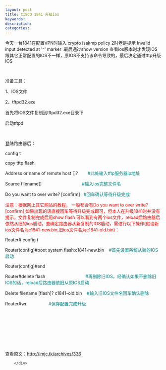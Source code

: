 ```yaml
---
layout: post
title: CISCO 1841 升级ios
keywords:
description:
categories:
---
```

<div>
<div>
<div id="sina_keyword_ad_area2" class="articalContent   ">
<p>今天一台1841在配置VPN时输入&nbsp;crypto isakmp policy 2时老是提示 Invalid input detected at '^' marker .最后通过show version 查看ios版本时才发现IOS跟其它正常配置的IOS不一样，原IOS不支持该命令导致的，最后决定通过tftp升级IOS</p>
<p>&nbsp;</p>
<p>准备工具：</p>
<p>1、IOS文件</p>
<p>2、tftpd32.exe</p>
<p>首先将IOS文件复制到tftpd32.exe目录下</p>
<p>启动tftpd</p>
<p>&nbsp;</p>
<p>登陆路由器后：</p>
<p>config t</p>
<p>copy tftp flash</p>
<p>Address or name of remote host []? &nbsp; &nbsp; &nbsp; <span style="color: #00ccff;">&nbsp;<span style="color: #008080;">#此处输入tftp服务器ip地址</span></span></p>
<p>Source filename[] &nbsp; &nbsp; &nbsp; &nbsp; &nbsp; &nbsp; &nbsp; &nbsp; &nbsp; &nbsp; &nbsp; &nbsp; &nbsp; &nbsp; &nbsp; &nbsp; <span style="color: #008080;">#输入ios完整文件名</span></p>
<p>Do you want to over write? [confirm] &nbsp; <span style="color: #008080;">#回车确认等待升级完成</span></p>
<p><span style="color: #ff0000;">注意：根据网上其它网站的教程， 一般都会有Do you want to over write? [confirm] 如果出现的话直接回车等待升级完成即可，但本人在升级1841时并没有提示，文件复制完成后用show flash 可以看到有两个ios文件，reload后路由器后依然从旧的ios启动，要确定路由器从新复制的IOS启动，需进行以下操作(假设新ios文件名为c1841-new.bin,旧ios文件名为c1841-old.bin)：</span></p>
<p>Router# config t</p>
<p>Router(config)#boot system flash:c1841-new.bin &nbsp; &nbsp;<span style="color: #008080;">#首先设置系统从新的IOS启动</span></p>
<p>Router(config)#end</p>
<p>Router#delete flash &nbsp; &nbsp; &nbsp; &nbsp; &nbsp; &nbsp; &nbsp; &nbsp; &nbsp; &nbsp; &nbsp; &nbsp; &nbsp; &nbsp; &nbsp; &nbsp; <span style="color: #008080;">#再删除旧IOS，经确认如果不删除旧IOS的话，reload后路由器依旧从原IOS启动</span></p>
<p>Delete filename [flash]? c1841-old.bin &nbsp; <span style="color: #008080;">&nbsp;#输入旧IOS文件名回车确认删除</span></p>
<p>Router#wr &nbsp; &nbsp; &nbsp; &nbsp; &nbsp; &nbsp; &nbsp; &nbsp; &nbsp;<span style="color: #008080;">#保存配置完成升级</span></p>
<p>&nbsp;</p>
<p>&nbsp;</p>
<p>&nbsp;</p>
<p><br />
<br />
查看原文：<a href="http://imjc.tk/archives/336" rel="nofollow">http://imjc.tk/archives/336</a></p>
							
		</div>
</div>
</div>
    
